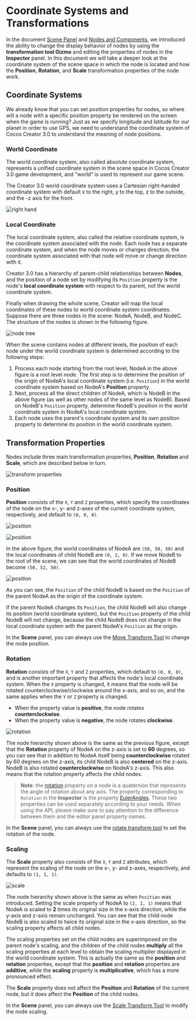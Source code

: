 # Coordinate Systems and Transformations

In the document [Scene Panel](../../editor/scene/index.md) and [Nodes and Components](node-component.md), we introduced the ability to change the display behavior of nodes by using the **transformation tool Gizmo** and editing the properties of nodes in the **Inspector** panel. In this document we will take a deeper look at the coordinate system of the scene space in which the node is located and how the **Position**, **Rotation**, and **Scale** transformation properties of the node work.

## Coordinate Systems

We already know that you can set position properties for nodes, so where will a node with a specific position property be rendered on the screen when the game is running? Just as we specify longitude and latitude for our planet in order to use GPS, we need to understand the coordinate system of Cocos Creator 3.0 to understand the meaning of node positions.

### World Coordinate

The world coordinate system, also called absolute coordinate system, represents a unified coordinate system in the scene space in Cocos Creator 3.0 game development, and "world" is used to represent our game scene.

The Creator 3.0 world coordinate system uses a Cartesian right-handed coordinate system with default x to the right, y to the top, z to the outside, and the -z axis for the front.

![right hand](coord/right_hand.png)

### Local Coordinate

The local coordinate system, also called the relative coordinate system, is the coordinate system associated with the node. Each node has a separate coordinate system, and when the node moves or changes direction, the coordinate system associated with that node will move or change direction with it.

Creator 3.0 has a hierarchy of parent-child relationships between **Nodes**, and the position of a node set by modifying its `Position` property is the node's **local coordinate system** with respect to its parent, not the world coordinate system.

Finally when drawing the whole scene, Creator will map the local coordinates of these nodes to world coordinate system coordinates. <br>
Suppose there are three nodes in the scene: NodeA, NodeB, and NodeC. The structure of the nodes is shown in the following figure.

![node tree](coord/node-tree.png)

When the scene contains nodes at different levels, the position of each node under the world coordinate system is determined according to the following steps:

1. Process each node starting from the root level, NodeA in the above figure is a root level node. The first step is to determine the position of the origin of NodeA's local coordinate system (i.e. `Position`) in the world coordinate system based on NodeA's **Position** property.
2. Next, process all the direct children of NodeA, which is NodeB in the above figure (as well as other nodes of the same level as NodeB). Based on NodeB's `Position` property, determine NodeB's position in the world coordinate system in NodeA's local coordinate system. 
3. Each node uses the parent's coordinate system and its own position property to determine its position in the world coordinate system.

## Transformation Properties

Nodes include three main transformation properties, **Position**, **Rotation** and **Scale**, which are described below in turn.

![transform properties](coord/transform-properties.png)

### Position

**Position** consists of the `X`, `Y` and `Z` properties, which specify the coordinates of the node on the x-, y- and z-axes of the current coordinate system, respectively, and default to `(0, 0, 0)`.

![position](coord/position-nodeA.png)

![position](coord/position-nodeB.png)

In the above figure, the world coordinates of NodeA are `(50, 50, 50)` and the local coordinates of child NodeB are `(0, 2, 0)`. If we move NodeB to the root of the scene, we can see that the world coordinates of NodeB become `(50, 52, 50)`.

![position](coord/position-nodeB-world.png)

As you can see, the `Position` of the child NodeB is based on the `Position` of the parent NodeA as the origin of the coordinate system.

If the parent NodeA changes its `Position`, the child NodeB will also change its position (world coordinate system), but the `Position` property of the child NodeB will not change, because the child NodeB does not change in the local coordinate system with the parent NodeA's `Position` as the origin.

In the **Scene** panel, you can always use the [Move Transform Tool](../../editor/scene/transform-gizmo.md) to change the node position.

### Rotation

**Rotation** consists of the `X`, `Y` and `Z` properties, which default to `(0, 0, 0)`, and is another important property that affects the node's local coordinate system. When the `X` property is changed, it means that the node will be rotated counterclockwise/clockwise around the x-axis, and so on, and the same applies when the `Y` or `Z` property is changed.
- When the property value is **positive**, the node rotates **counterclockwise**.
- When the property value is **negative**, the node rotates **clockwise**.

![rotation](coord/rotation.png)

The node hierarchy shown above is the same as the previous figure, except that the **Rotation** property of NodeA on the z-axis is set to **60** degrees, so you can see that in addition to NodeA itself being **counterclockwise** rotated by 60 degrees on the z-axis, its child NodeB is also **centered** on the z-axis. NodeB is also rotated **counterclockwise** on NodeA's z-axis. This also means that the rotation property affects the child nodes.

> **Note**: the [rotation](../../../api/en/classes/scene_graph.node-1.html#rotation) property on a node is a quaternion that represents the angle of rotation about any axis. The property corresponding to `Rotation` in the **Inspector** is the property [EulerAngles](../../../api/en/classes/scene_graph.node-1.html#eulerangles). These two properties can be used separately according to your needs. When using the API, please make sure to pay attention to the difference between them and the editor panel property names.

In the **Scene** panel, you can always use the [rotate transform tool](../../editor/scene/transform-gizmo.md) to set the rotation of the node.

### Scaling

The **Scale** property also consists of the `X`, `Y` and `Z` attributes, which represent the scaling of the node on the x-, y- and z-axes, respectively, and defaults to `(1, 1, 1)`.

![scale](coord/scale.png)

The node hierarchy shown above is the same as when `Position` was introduced. Setting the scale property of NodeA to `(2, 1, 1)` means that NodeA is scaled to **2** times its original size in the x-axis direction, while the y-axis and z-axis remain unchanged. You can see that the child node NodeB is also scaled to twice its original size in the x-axis direction, so the scaling property affects all child nodes.

The scaling properties set on the child nodes are superimposed on the parent node's scaling, and the children of the child nodes **multiply** all the scaling properties at each level to obtain the scaling multiplier displayed in the world coordinate system. This is actually the same as the **position** and **rotation** properties, except that the **position** and **rotation** properties are **additive**, while the **scaling** property is **multiplicative**, which has a more pronounced effect.

The **Scale** property does not affect the **Position** and **Rotation** of the current node, but it does affect the **Position** of the child nodes.

In the **Scene** panel, you can always use the [Scale Transform Tool](../../editor/scene/transform-gizmo.md) to modify the node scaling.
